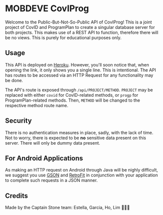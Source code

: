 # MOBDEVE CovIProg
Welcome to the Public-But-Not-So-Public API of CovIProg! This is a joint project of CovID and ProgramPlan to create a singular database server for both projects. This makes use of a REST API to function, therefore there will be no views. This is purely for educational purposes only.

## Usage
This API is deployed on [Heroku](https://covid-progplan.herokuapp.com/). However, you'll soon notice that, when opening the link, it only shows you a single line. This is intentional. The API has routes to be accessed via an HTTP Request for any functionality may be done.

The API's route is exposed through `/api/PROJECT/METHOD`. `PROJECT` may be replaced with either `covid` for CovID-related methods, or `progp` for ProgramPlan-related methods. Then, `METHOD` will be changed to the respective method route name.

## Security
There is no authentication measures in place, sadly, with the lack of time. Not to worry, there is expected to be **no** sensitive data present on this server. There will only be dummy data present.

## For Android Applications
As making an HTTP request on Android through Java will be nighly difficult, we suggest you use [GSON](https://github.com/google/gson) and [RetroFit](https://square.github.io/retrofit/) in conjunction with your application to complete such requests in a JSON manner.

## Credits
Made by the Captain Stone team: Estella, Garcia, Ho, Lim 💓💓💓
